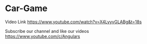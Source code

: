 # Car-Game

Video Link  https://www.youtube.com/watch?v=X4LyyvGLABg&t=18s

Subscribe our channel and like our videos https://www.youtube.com/c/Angulars